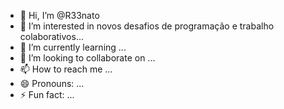 - 👋 Hi, I’m @R33nato
- 👀 I’m interested in novos desafios de programação e trabalho colaborativos...
- 🌱 I’m currently learning ...
- 💞️ I’m looking to collaborate on ...
- 📫 How to reach me ...
- 😄 Pronouns: ...
- ⚡ Fun fact: ...

<!---
R33nato/R33nato is a ✨ special ✨ repository because its `README.md` (this file) appears on your GitHub profile.
You can click the Preview link to take a look at your changes.
--->
